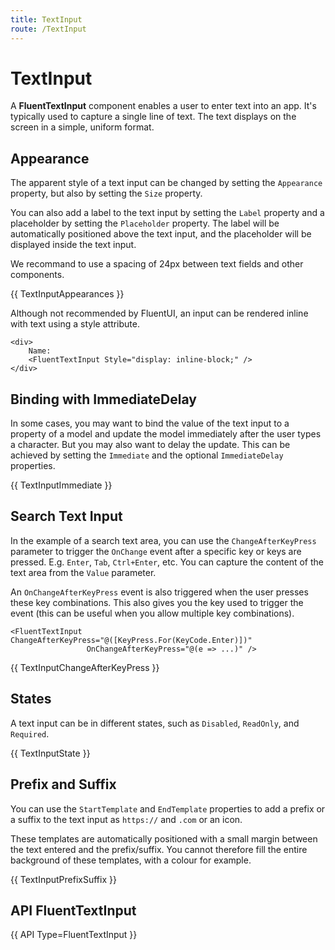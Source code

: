 ```yaml
---
title: TextInput
route: /TextInput
---
```


# TextInput

A **FluentTextInput** component enables a user to enter text into an app.
It's typically used to capture a single line of text.
The text displays on the screen in a simple, uniform format.

## Appearance

The apparent style of a text input can be changed by setting the `Appearance` property, but also by setting the `Size` property.

You can also add a label to the text input by setting the `Label` property and a placeholder by setting the `Placeholder` property.
The label will be automatically positioned above the text input, and the placeholder will be displayed inside the text input.

We recommand to use a spacing of 24px between text fields and other components.

{{ TextInputAppearances }}

Although not recommended by FluentUI, an input can be rendered inline with text using a style attribute.

```
<div>
    Name:
    <FluentTextInput Style="display: inline-block;" />
</div>
```

## Binding with ImmediateDelay

In some cases, you may want to bind the value of the text input to a property of a model
and update the model immediately after the user types a character. But you may also want to delay the update.
This can be achieved by setting the `Immediate` and the optional `ImmediateDelay` properties.

{{ TextInputImmediate }}

## Search Text Input

In the example of a search text area, you can use the `ChangeAfterKeyPress` parameter to trigger the `OnChange` event
after a specific key or keys are pressed. E.g. `Enter`, `Tab`, `Ctrl+Enter`, etc.
You can capture the content of the text area from the `Value` parameter.

An `OnChangeAfterKeyPress` event is also triggered when the user presses these key combinations.
This also gives you the key used to trigger the event (this can be useful when you allow multiple key combinations).

```razor
<FluentTextInput ChangeAfterKeyPress="@([KeyPress.For(KeyCode.Enter)])"
                 OnChangeAfterKeyPress="@(e => ...)" />
```

{{ TextInputChangeAfterKeyPress }}

## States

A text input can be in different states, such as `Disabled`, `ReadOnly`, and `Required`.

{{ TextInputState }}

## Prefix and Suffix

You can use the `StartTemplate` and `EndTemplate` properties to add a prefix or a suffix to the text input
as `https://` and `.com` or an icon.

These templates are automatically positioned with a small margin between the text entered and the prefix/suffix.
You cannot therefore fill the entire background of these templates, with a colour for example.

{{ TextInputPrefixSuffix }}

## API FluentTextInput

{{ API Type=FluentTextInput }}
